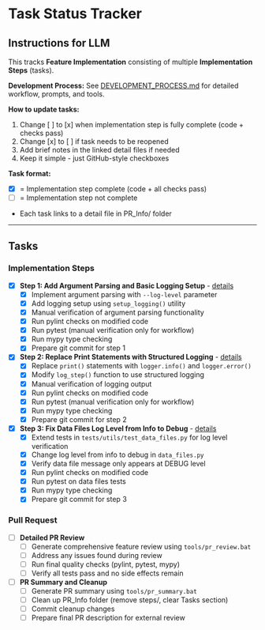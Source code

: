 # Task Status Tracker

## Instructions for LLM

This tracks **Feature Implementation** consisting of multiple **Implementation Steps** (tasks).

**Development Process:** See [DEVELOPMENT_PROCESS.md](./DEVELOPMENT_PROCESS.md) for detailed workflow, prompts, and tools.

**How to update tasks:**
1. Change [ ] to [x] when implementation step is fully complete (code + checks pass)
2. Change [x] to [ ] if task needs to be reopened
3. Add brief notes in the linked detail files if needed
4. Keep it simple - just GitHub-style checkboxes

**Task format:**
- [x] = Implementation step complete (code + all checks pass)
- [ ] = Implementation step not complete
- Each task links to a detail file in PR_Info/ folder

---

## Tasks

### Implementation Steps

- [x] **Step 1: Add Argument Parsing and Basic Logging Setup** - [details](steps/step_1.md)
  - [x] Implement argument parsing with `--log-level` parameter
  - [x] Add logging setup using `setup_logging()` utility
  - [x] Manual verification of argument parsing functionality
  - [x] Run pylint checks on modified code
  - [x] Run pytest (manual verification only for workflow)
  - [x] Run mypy type checking
  - [x] Prepare git commit for step 1

- [x] **Step 2: Replace Print Statements with Structured Logging** - [details](steps/step_2.md)
  - [x] Replace `print()` statements with `logger.info()` and `logger.error()`
  - [x] Modify `log_step()` function to use structured logging
  - [x] Manual verification of logging output
  - [x] Run pylint checks on modified code
  - [x] Run pytest (manual verification only for workflow)
  - [x] Run mypy type checking
  - [x] Prepare git commit for step 2

- [x] **Step 3: Fix Data Files Log Level from Info to Debug** - [details](steps/step_3.md)
  - [x] Extend tests in `tests/utils/test_data_files.py` for log level verification
  - [x] Change log level from info to debug in `data_files.py`
  - [x] Verify data file message only appears at DEBUG level
  - [x] Run pylint checks on modified code
  - [x] Run pytest on data files tests
  - [x] Run mypy type checking
  - [x] Prepare git commit for step 3

### Pull Request

- [ ] **Detailed PR Review**
  - [ ] Generate comprehensive feature review using `tools/pr_review.bat`
  - [ ] Address any issues found during review
  - [ ] Run final quality checks (pylint, pytest, mypy)
  - [ ] Verify all tests pass and no side effects remain

- [ ] **PR Summary and Cleanup**
  - [ ] Generate PR summary using `tools/pr_summary.bat`
  - [ ] Clean up PR_Info folder (remove steps/, clear Tasks section)
  - [ ] Commit cleanup changes
  - [ ] Prepare final PR description for external review